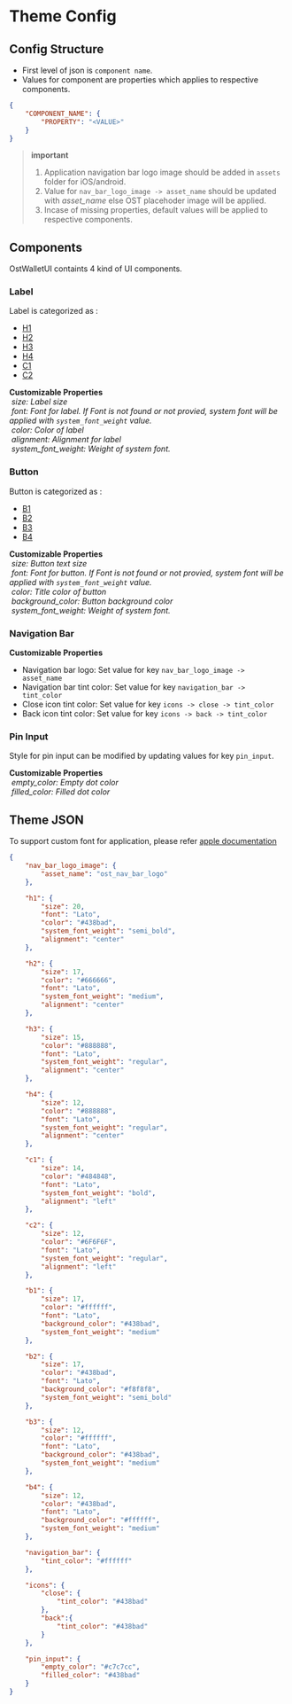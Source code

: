 # Theme Config
## Config Structure
* First level of json is `component name`.
* Values for component are properties which applies to respective components.
```json
{
    "COMPONENT_NAME": {
        "PROPERTY": "<VALUE>"
    }
}
```
> **important**
> 1. Application navigation bar logo image should be added in `assets` folder for iOS/android.
> 2. Value for `nav_bar_logo_image -> asset_name` should be updated with *asset_name* else OST placehoder image will be applied.
> 3. Incase of missing properties, default values will be applied to respective components.

## Components

OstWalletUI containts 4 kind of UI components. 

 ### Label
 Label is categorized as :
 * [H1](ThemeConfig.md#theme-json)
 * [H2](ThemeConfig.md#theme-json)
 * [H3](ThemeConfig.md#theme-json)
 * [H4](ThemeConfig.md#theme-json)
 * [C1](ThemeConfig.md#theme-json)
 * [C2](ThemeConfig.md#theme-json)

 **Customizable Properties**<br/>
 &nbsp;_size: Label size_<br/>
 &nbsp;_font: Font for label. If Font is not found or not provied, system font will be applied with `system_font_weight` value._<br/>
 &nbsp;_color: Color of label_<br/>
 &nbsp;_alignment: Alignment for label_<br/>
 &nbsp;_system_font_weight: Weight of system font._<br/>
 
 ### Button
 
 Button is categorized as :
 * [B1](ThemeConfig.md#theme-json)
 * [B2](ThemeConfig.md#theme-json)
 * [B3](ThemeConfig.md#theme-json)
 * [B4](ThemeConfig.md#theme-json)
 
 **Customizable Properties**<br/>
 &nbsp;_size: Button text size_<br/>
 &nbsp;_font: Font for button. If Font is not found or not provied, system font will be applied with `system_font_weight` value._<br/>
 &nbsp;_color: Title color of button_<br/>
 &nbsp;_background_color: Button background color_<br/>
 &nbsp;_system_font_weight: Weight of system font._<br/>
 
 ### Navigation Bar
 
 **Customizable Properties**<br/>
 * Navigation bar logo:
 Set value for key `nav_bar_logo_image -> asset_name` 
 * Navigation bar tint color:
 Set value for key `navigation_bar -> tint_color`
 *  Close icon tint color:
 Set value for key `icons -> close -> tint_color` 
 * Back icon tint color:
 Set value for key `icons -> back -> tint_color`
 
 ### Pin Input
 
 Style for pin input can be modified by updating values for key `pin_input`.
 
 **Customizable Properties**<br/>
 &nbsp;_empty_color: Empty dot color_<br/>
 &nbsp;_filled_color: Filled dot color_<br/>
    
## Theme JSON

To support custom font for application, please refer [apple documentation](https://developer.apple.com/documentation/uikit/text_display_and_fonts/adding_a_custom_font_to_your_app)

```json
{
    "nav_bar_logo_image": {
        "asset_name": "ost_nav_bar_logo"
    },

    "h1": {
        "size": 20,
        "font": "Lato",
        "color": "#438bad",
        "system_font_weight": "semi_bold",
        "alignment": "center"
    },

    "h2": {
        "size": 17,
        "color": "#666666",
        "font": "Lato",
        "system_font_weight": "medium",
        "alignment": "center"
    },

    "h3": {
        "size": 15,
        "color": "#888888",
        "font": "Lato",
        "system_font_weight": "regular",
        "alignment": "center"
    },

    "h4": {
        "size": 12,
        "color": "#888888",
        "font": "Lato",
        "system_font_weight": "regular",
        "alignment": "center"
    },

    "c1": {
        "size": 14,
        "color": "#484848",
        "font": "Lato",
        "system_font_weight": "bold",
        "alignment": "left"
    },

    "c2": {
        "size": 12,
        "color": "#6F6F6F",
        "font": "Lato",
        "system_font_weight": "regular",
        "alignment": "left"
    },

    "b1": {
        "size": 17,
        "color": "#ffffff",
        "font": "Lato",
        "background_color": "#438bad",
        "system_font_weight": "medium"
    },

    "b2": {
        "size": 17,
        "color": "#438bad",
        "font": "Lato",
        "background_color": "#f8f8f8",
        "system_font_weight": "semi_bold"
    },

    "b3": {
        "size": 12,
        "color": "#ffffff",
        "font": "Lato",
        "background_color": "#438bad",
        "system_font_weight": "medium"
    }, 

    "b4": {
        "size": 12,
        "color": "#438bad",
        "font": "Lato",
        "background_color": "#ffffff",
        "system_font_weight": "medium"
    },

    "navigation_bar": {
        "tint_color": "#ffffff"
    },

    "icons": {
        "close": {
            "tint_color": "#438bad"
        },
        "back":{
            "tint_color": "#438bad"
        }
    },

    "pin_input": {
        "empty_color": "#c7c7cc",
        "filled_color": "#438bad"
    }
}
```
